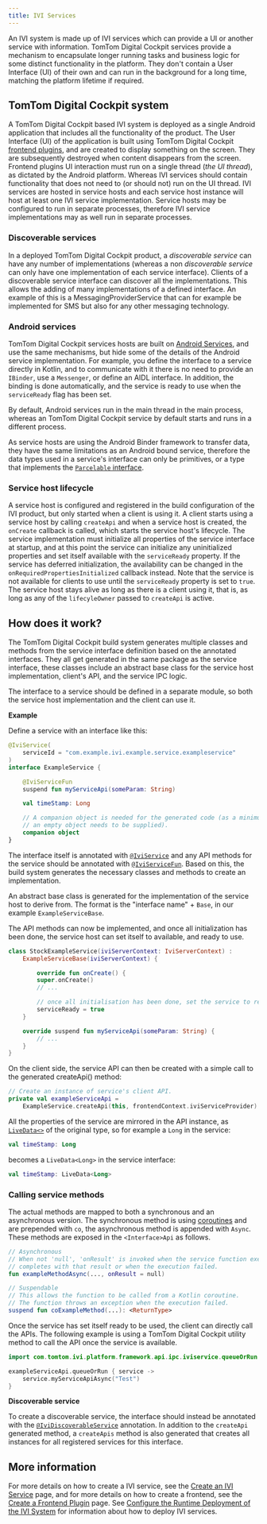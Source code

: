 ```yaml
---
title: IVI Services
---
```


An IVI system is made up of IVI services which can provide a UI or another service with information.
TomTom Digital Cockpit services provide a mechanism to encapsulate longer running tasks and business logic
for some distinct functionality in the platform. They don't contain a User Interface (UI) of their
own and can run in the background for a long time, matching the platform lifetime if required.

## TomTom Digital Cockpit system

A TomTom Digital Cockpit based IVI system is deployed as a single Android application that includes all the
functionality of the product. The User Interface (UI) of the application is built using TomTom
Digital Cockpit [frontend plugins](/tomtom-digital-cockpit/documentation/development/frontend-plugins), and are created to
display something on the screen. They are subsequently destroyed when content disappears from the
screen. Frontend plugins UI interaction must run on a single thread (_the UI thread_), as dictated
by the Android platform. Whereas IVI services should contain functionality that does not need to
(or should not) run on the UI thread. IVI services are hosted in service hosts and each service host
instance will host at least one IVI service implementation. Service hosts may be configured to run
in separate processes, therefore IVI service implementations may as well run in separate processes.

### Discoverable services

In a deployed TomTom Digital Cockpit product, a _discoverable service_ can have any number of implementations
(whereas a non _discoverable service_ can only have one implementation of each service interface).
Clients of a discoverable service interface can discover all the implementations. This allows the
adding of many implementations of a defined interface. An example of this is a
MessagingProviderService that can for example be implemented for SMS but also for any other
messaging technology.

### Android services

TomTom Digital Cockpit services hosts are built on
[Android Services](https://developer.android.com/guide/components/services), and use the same
mechanisms, but hide some of the details of the Android service implementation. For example, you
define the interface to a service directly in Kotlin, and to communicate with it there is no need
to provide an `IBinder`, use a `Messenger`, or define an AIDL interface. In addition, the binding
is done automatically, and the service is ready to use when the `serviceReady` flag has been set.

By default, Android services run in the main thread in the main process, whereas an TomTom Digital Cockpit
service by default starts and runs in a different process.

As service hosts are using the Android Binder framework to transfer data, they have the same
limitations as an Android bound service, therefore the data types used in a service's interface
can only be primitives, or a type that implements the
[`Parcelable` interface](https://developer.android.com/reference/android/os/Parcelable).

### Service host lifecycle

A service host is configured and registered in the build configuration of the IVI product, but
only started when a client is using it. A client starts using a service host by calling
`createApi` and when a service host is created, the `onCreate` callback is called, which starts
the service host's lifecycle. The service implementation must initialize all properties of the
service interface at startup, and at this point the service can initialize any uninitialized
properties and set itself available with the `serviceReady` property. If the service has deferred
initialization, the availability can be changed in the `onRequiredPropertiesInitialized` callback
instead. Note that the service is not available for clients to use until the `serviceReady`
property is set to `true`. The service host stays alive as long as there is a client using it,
that is, as long as any of the `lifecyleOwner` passed to `createApi` is active.

## How does it work?

The TomTom Digital Cockpit build system generates multiple classes and methods from the service interface
definition based on the annotated interfaces. They all get generated in the same package as the
service interface, these classes include an abstract base class for the service host
implementation, client's API, and the service IPC logic.

The interface to a service should be defined in a separate module, so both the service host
implementation and the client can use it.

__Example__

Define a service with an interface like this:

```kotlin
@IviService(
    serviceId = "com.example.ivi.example.service.exampleservice"
)
interface ExampleService {

    @IviServiceFun
    suspend fun myServiceApi(someParam: String)

    val timeStamp: Long

    // A companion object is needed for the generated code (as a minimum
    // an empty object needs to be supplied).
    companion object
}
```

The interface itself is annotated with [`@IviService`](TTIVI_PLATFORM_API) and any API methods for
the service should be annotated with [`@IviServiceFun`](TTIVI_PLATFORM_API). Based on this, the
build system generates the necessary classes and methods to create an implementation.

An abstract base class is generated for the implementation of the service host to derive from. The
format is the "interface name" + `Base`, in our example `ExampleServiceBase`.

The API methods can now be implemented, and once all initialization has been done, the service
host can set itself to available, and ready to use.

```kotlin
class StockExampleService(iviServerContext: IviServerContext) :
    ExampleServiceBase(iviServerContext) {

		override fun onCreate() {
        super.onCreate()
        // ...

        // once all initialisation has been done, set the service to ready.
		serviceReady = true
    }

    override suspend fun myServiceApi(someParam: String) {
        // ...
    }
}
```

On the client side, the service API can then be created with a simple call to the generated
createApi() method:

```kotlin
// Create an instance of service's client API.
private val exampleServiceApi =
    ExampleService.createApi(this, frontendContext.iviServiceProvider)
```

All the properties of the service are mirrored in the API instance, as
[`LiveData<>`](https://developer.android.com/reference/androidx/lifecycle/LiveData) of the
original type, so for example a `Long` in the service:

```kotlin
val timeStamp: Long
```

becomes a `LiveData<Long>` in the service interface:
```kotlin
val timeStamp: LiveData<Long>
```

### Calling service methods

The actual methods are mapped to both a synchronous and an asynchronous version. The synchronous
method is using [coroutines](https://kotlinlang.org/docs/async-programming.html#coroutines) and
are prepended with `co`, the asynchronous method is appended with `Async`.
These methods are exposed in the `<Interface>Api` as follows.

```kotlin
// Asynchronous
// When not 'null', 'onResult' is invoked when the service function execution
// completes with that result or when the execution failed.
fun exampleMethodAsync(..., onResult = null)

// Suspendable
// This allows the function to be called from a Kotlin coroutine.
// The function throws an exception when the execution failed.
suspend fun coExampleMethod(...): <ReturnType>
```

Once the service has set itself ready to be used, the client can directly call the APIs. The following
example is using a TomTom Digital Cockpit utility method to call the API once the service is available.

```kotlin
import com.tomtom.ivi.platform.framework.api.ipc.iviservice.queueOrRun

exampleServiceApi.queueOrRun { service ->
    service.myServiceApiAsync("Test")
}
```

__Discoverable service__

To create a discoverable service, the interface should instead be annotated with the
[`@IviDiscoverableService`](TTIVI_PLATFORM_API) annotation. In addition to the `createApi` generated
method, a `createApis` method is also generated that creates all instances for all registered
services for this interface.

## More information

For more details on how to create a IVI service, see the
[Create an IVI Service](/tomtom-digital-cockpit/documentation/tutorials-and-examples/basics/create-an-ivi-service)
page, and for more details on how to create a frontend, see the
[Create a Frontend Plugin](/tomtom-digital-cockpit/documentation/tutorials-and-examples/basics/create-a-frontend-plugin)
page.
See
[Configure the Runtime Deployment of the IVI System](/tomtom-digital-cockpit/documentation/tutorials-and-examples/deployment/configure-the-runtime-deployment-of-the-ivi-system)
for information about how to deploy IVI services.
